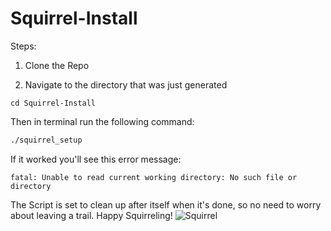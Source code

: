 # Squirrel-Install

Steps:

1. Clone the Repo
 
2. Navigate to the directory that was just generated
```
cd Squirrel-Install
```
Then in terminal run the following command:
```bash
./squirrel_setup
```

If it worked you'll see this error message:
```
fatal: Unable to read current working directory: No such file or directory
```

The Script is set to clean up after itself when it's done, so no need to worry about leaving a trail. Happy Squirreling!
![Squirrel](https://webtoolfeed.files.wordpress.com/2012/04/cute-squirrel-l1.jpg)
